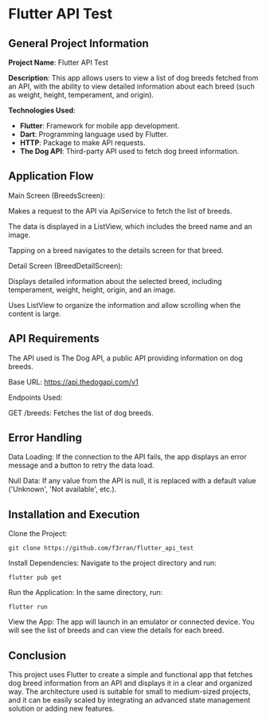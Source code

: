 # Flutter API Test

## General Project Information

**Project Name**: Flutter API Test

**Description**: This app allows users to view a list of dog breeds fetched from an API, with the ability to view detailed information about each breed (such as weight, height, temperament, and origin).

**Technologies Used**:
- **Flutter**: Framework for mobile app development.
- **Dart**: Programming language used by Flutter.
- **HTTP**: Package to make API requests.
- **The Dog API**: Third-party API used to fetch dog breed information.

## Application Flow
Main Screen (BreedsScreen):

Makes a request to the API via ApiService to fetch the list of breeds.

The data is displayed in a ListView, which includes the breed name and an image.

Tapping on a breed navigates to the details screen for that breed.

Detail Screen (BreedDetailScreen):

Displays detailed information about the selected breed, including temperament, weight, height, origin, and an image.

Uses ListView to organize the information and allow scrolling when the content is large.

## API Requirements
The API used is The Dog API, a public API providing information on dog breeds.

Base URL: https://api.thedogapi.com/v1

Endpoints Used:

GET /breeds: Fetches the list of dog breeds.

## Error Handling
Data Loading: If the connection to the API fails, the app displays an error message and a button to retry the data load.

Null Data: If any value from the API is null, it is replaced with a default value ('Unknown', 'Not available', etc.).

## Installation and Execution
Clone the Project:

```
git clone https://github.com/f3rran/flutter_api_test
```


Install Dependencies: Navigate to the project directory and run:

```
flutter pub get
```

Run the Application: In the same directory, run:

```
flutter run
```

View the App: The app will launch in an emulator or connected device. You will see the list of breeds and can view the details for each breed.

## Conclusion
This project uses Flutter to create a simple and functional app that fetches dog breed information from an API and displays it in a clear and organized way. The architecture used is suitable for small to medium-sized projects, and it can be easily scaled by integrating an advanced state management solution or adding new features.
